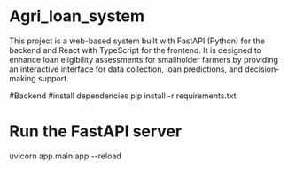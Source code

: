 # Agri_loan_system
This project is a web-based system built with FastAPI (Python) for the backend and React with TypeScript for the frontend. It is designed to enhance loan eligibility assessments for smallholder farmers by providing an interactive interface for data collection, loan predictions, and decision-making support.

#Backend 
#install dependencies 
pip install -r requirements.txt

# Run the FastAPI server
uvicorn app.main:app --reload

